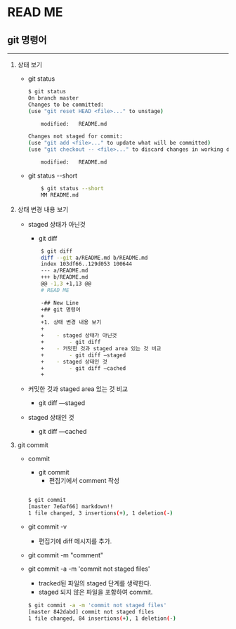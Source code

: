 # READ ME

## git 명령어
---

1. 상태 보기

    - git status

        ```bash
        $ git status
        On branch master
        Changes to be committed:
        (use "git reset HEAD <file>..." to unstage)

            modified:   README.md

        Changes not staged for commit:
        (use "git add <file>..." to update what will be committed)
        (use "git checkout -- <file>..." to discard changes in working directory)

            modified:   README.md
        ```

    - git status --short
        ```bash
            $ git status --short
            MM README.md
        ```



2. 상태 변경 내용 보기

    - staged 상태가 아닌것
        - git diff

        ```bash
            $ git diff
            diff --git a/README.md b/README.md
            index 103df66..129d053 100644
            --- a/README.md
            +++ b/README.md
            @@ -1,3 +1,13 @@
            # READ ME

            -## New Line
            +## git 명령어
            +
            +1. 상태 변경 내용 보기
            +
            +    - staged 상태가 아닌것
            +        - git diff
            +    - 커밋한 것과 staged area 있는 것 비교
            +        - git diff —staged
            +    - staged 상태인 것
            +        - git diff —cached
            +
        ```

    - 커밋한 것과 staged area 있는 것 비교
        - git diff —staged
    - staged 상태인 것
        - git diff —cached


3. git commit

    - commit
        - git commit
            - 편집기에서 comment 작성

        ```bash

        $ git commit
        [master 7e6af66] markdown!!
        1 file changed, 3 insertions(+), 1 deletion(-)

        ```

    - git commit -v
        - 편집기에 diff 메시지를 추가.

    - git commit -m "comment"

    - git commit -a -m 'commit not staged files'
        - tracked된 파일의 staged 단계를 생략한다.
        - staged 되지 않은 파일을 포함하여 commit.
        ``` bash
        $ git commit -a -m 'commit not staged files'
        [master 842dabd] commit not staged files
        1 file changed, 84 insertions(+), 1 deletion(-)

        ```